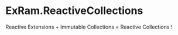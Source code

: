 ExRam.ReactiveCollections
=========================

Reactive Extensions + Immutable Collections = Reactive Collections !
